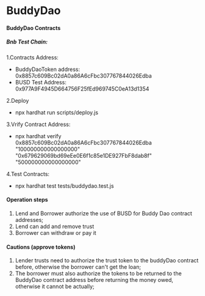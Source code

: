 # BuddyDao

#### BuddyDao Contracts

##### Bnb  Test Chain:
1.Contracts Address:  
 - BuddyDaoToken address: 0x8857c609Bc02dA0a86A6cFbc307767844026Edba
 - BUSD Test Address: 0x977A9F4945D664756F25fEd969745C0eA13d1354

2.Deploy 
 - npx hardhat run scripts/deploy.js  

3.Vrify Contract Address:
 - npx hardhat verify 0x8857c609Bc02dA0a86A6cFbc307767844026Edba "100000000000000000" "0x679629069bd69eEe0E6f1c85e1DE927FbF8dab8f" "500000000000000000"

4.Test Contracts:
 - npx hardhat test tests/buddydao.test.js


#### Operation steps
1. Lend and Borrower authorize the use of BUSD for Buddy Dao contract addresses;
2. Lend can add and remove trust
3. Borrower can withdraw or pay it


#### Cautions (approve tokens)
1. Lender trusts need to authorize the trust token to the buddyDao contract before, otherwise the borrower can't get the loan;
2. The borrower must also authorize the tokens to be returned to the BuddyDao contract address before returning the money owed, otherwise it cannot be actually;